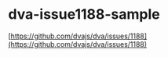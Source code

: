 # dva-issue1188-sample

[https://github.com/dvajs/dva/issues/1188](https://github.com/dvajs/dva/issues/1188)
